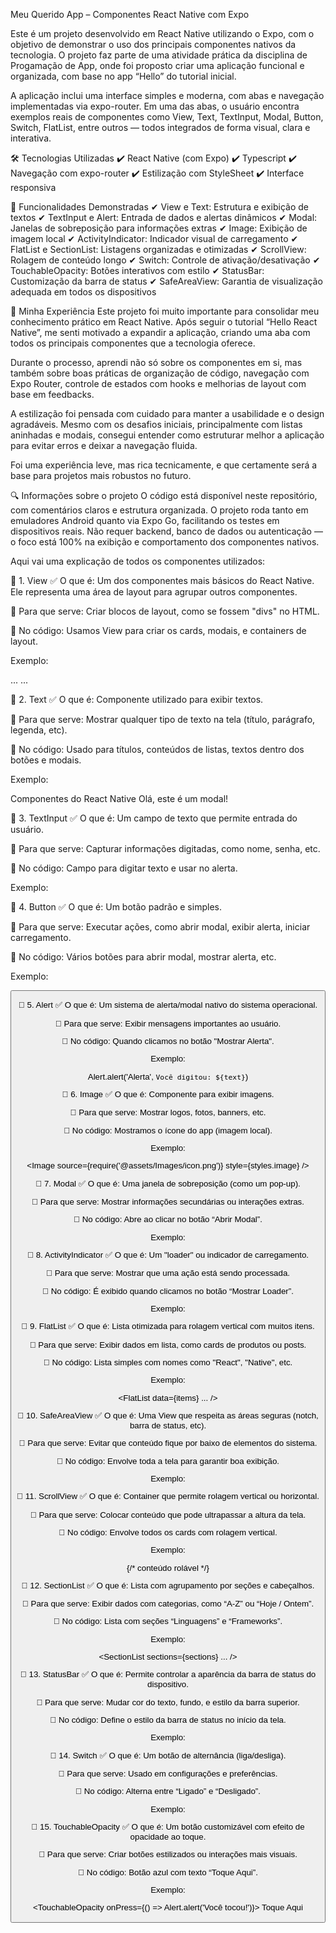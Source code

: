 Meu Querido App – Componentes React Native com Expo

Este é um projeto desenvolvido em React Native utilizando o Expo, com o objetivo de demonstrar o uso dos principais componentes nativos da tecnologia. O projeto faz parte de uma atividade prática da disciplina de Progamação de App, onde foi proposto criar uma aplicação funcional e organizada, com base no app “Hello” do tutorial inicial.

A aplicação inclui uma interface simples e moderna, com abas e navegação implementadas via expo-router. Em uma das abas, o usuário encontra exemplos reais de componentes como View, Text, TextInput, Modal, Button, Switch, FlatList, entre outros — todos integrados de forma visual, clara e interativa.

🛠 Tecnologias Utilizadas
✔ React Native (com Expo)
✔ Typescript
✔ Navegação com expo-router
✔ Estilização com StyleSheet
✔ Interface responsiva

📌 Funcionalidades Demonstradas
✔ View e Text: Estrutura e exibição de textos
✔ TextInput e Alert: Entrada de dados e alertas dinâmicos
✔ Modal: Janelas de sobreposição para informações extras
✔ Image: Exibição de imagem local
✔ ActivityIndicator: Indicador visual de carregamento
✔ FlatList e SectionList: Listagens organizadas e otimizadas
✔ ScrollView: Rolagem de conteúdo longo
✔ Switch: Controle de ativação/desativação
✔ TouchableOpacity: Botões interativos com estilo
✔ StatusBar: Customização da barra de status
✔ SafeAreaView: Garantia de visualização adequada em todos os dispositivos

📖 Minha Experiência
Este projeto foi muito importante para consolidar meu conhecimento prático em React Native. Após seguir o tutorial “Hello React Native”, me senti motivado a expandir a aplicação, criando uma aba com todos os principais componentes que a tecnologia oferece.

Durante o processo, aprendi não só sobre os componentes em si, mas também sobre boas práticas de organização de código, navegação com Expo Router, controle de estados com hooks e melhorias de layout com base em feedbacks.

A estilização foi pensada com cuidado para manter a usabilidade e o design agradáveis. Mesmo com os desafios iniciais, principalmente com listas aninhadas e modais, consegui entender como estruturar melhor a aplicação para evitar erros e deixar a navegação fluida.

Foi uma experiência leve, mas rica tecnicamente, e que certamente será a base para projetos mais robustos no futuro.

🔍 Informações sobre o projeto
O código está disponível neste repositório, com comentários claros e estrutura organizada. O projeto roda tanto em emuladores Android quanto via Expo Go, facilitando os testes em dispositivos reais. Não requer backend, banco de dados ou autenticação — o foco está 100% na exibição e comportamento dos componentes nativos.

Aqui vai uma explicação de todos os componentes utilizados: 

📘 1. View
✅ O que é: Um dos componentes mais básicos do React Native. Ele representa uma área de layout para agrupar outros componentes.

📌 Para que serve: Criar blocos de layout, como se fossem "divs" no HTML.

📍 No código: Usamos View para criar os cards, modais, e containers de layout.

Exemplo:

<View style={styles.card}>...</View>
<View style={styles.modalView}>...</View>

📘 2. Text
✅ O que é: Componente utilizado para exibir textos.

📌 Para que serve: Mostrar qualquer tipo de texto na tela (título, parágrafo, legenda, etc).

📍 No código: Usado para títulos, conteúdos de listas, textos dentro dos botões e modais.

Exemplo: 

<Text style={styles.title}>Componentes do React Native</Text>
<Text>Olá, este é um modal!</Text>

📘 3. TextInput
✅ O que é: Um campo de texto que permite entrada do usuário.

📌 Para que serve: Capturar informações digitadas, como nome, senha, etc.

📍 No código: Campo para digitar texto e usar no alerta.

Exemplo:

<TextInput
  placeholder="Digite algo..."
  value={text}
  onChangeText={setText}
/>

📘 4. Button
✅ O que é: Um botão padrão e simples.

📌 Para que serve: Executar ações, como abrir modal, exibir alerta, iniciar carregamento.

📍 No código: Vários botões para abrir modal, mostrar alerta, etc.

Exemplo:

<Button title="Mostrar Alerta" onPress={...} />

📘 5. Alert
✅ O que é: Um sistema de alerta/modal nativo do sistema operacional.

📌 Para que serve: Exibir mensagens importantes ao usuário.

📍 No código: Quando clicamos no botão "Mostrar Alerta".

Exemplo: 

Alert.alert('Alerta', `Você digitou: ${text}`)

📘 6. Image
✅ O que é: Componente para exibir imagens.

📌 Para que serve: Mostrar logos, fotos, banners, etc.

📍 No código: Mostramos o ícone do app (imagem local).

Exemplo: 

<Image source={require('@assets/Images/icon.png')} style={styles.image} />

📘 7. Modal
✅ O que é: Uma janela de sobreposição (como um pop-up).

📌 Para que serve: Mostrar informações secundárias ou interações extras.

📍 No código: Abre ao clicar no botão “Abrir Modal”.

Exemplo: 

<Modal visible={modalVisible} animationType="slide">
  <View style={styles.modalView}>

📘 8. ActivityIndicator
✅ O que é: Um "loader" ou indicador de carregamento.

📌 Para que serve: Mostrar que uma ação está sendo processada.

📍 No código: É exibido quando clicamos no botão “Mostrar Loader”.

Exemplo: 

<ActivityIndicator size="large" color="#0000ff" />

📘 9. FlatList
✅ O que é: Lista otimizada para rolagem vertical com muitos itens.

📌 Para que serve: Exibir dados em lista, como cards de produtos ou posts.

📍 No código: Lista simples com nomes como "React", "Native", etc.

Exemplo: 

<FlatList data={items} ... />

📘 10. SafeAreaView
✅ O que é: Uma View que respeita as áreas seguras (notch, barra de status, etc).

📌 Para que serve: Evitar que conteúdo fique por baixo de elementos do sistema.

📍 No código: Envolve toda a tela para garantir boa exibição.

Exemplo: 

<SafeAreaView style={styles.container}>

📘 11. ScrollView
✅ O que é: Container que permite rolagem vertical ou horizontal.

📌 Para que serve: Colocar conteúdo que pode ultrapassar a altura da tela.

📍 No código: Envolve todos os cards com rolagem vertical.

Exemplo:

<ScrollView>
  {/* conteúdo rolável */}
</ScrollView>

📘 12. SectionList
✅ O que é: Lista com agrupamento por seções e cabeçalhos.

📌 Para que serve: Exibir dados com categorias, como “A-Z” ou “Hoje / Ontem”.

📍 No código: Lista com seções “Linguagens” e “Frameworks”.

Exemplo: 

<SectionList sections={sections} ... />

📘 13. StatusBar
✅ O que é: Permite controlar a aparência da barra de status do dispositivo.

📌 Para que serve: Mudar cor do texto, fundo, e estilo da barra superior.

📍 No código: Define o estilo da barra de status no início da tela.

Exemplo:

<StatusBar barStyle="dark-content" />

📘 14. Switch
✅ O que é: Um botão de alternância (liga/desliga).

📌 Para que serve: Usado em configurações e preferências.

📍 No código: Alterna entre “Ligado” e “Desligado”.

Exemplo: 

<Switch value={switchOn} onValueChange={setSwitchOn} />

📘 15. TouchableOpacity
✅ O que é: Um botão customizável com efeito de opacidade ao toque.

📌 Para que serve: Criar botões estilizados ou interações mais visuais.

📍 No código: Botão azul com texto “Toque Aqui”.

Exemplo: 

<TouchableOpacity onPress={() => Alert.alert('Você tocou!')}>
  <Text style={styles.touchableText}>Toque Aqui</Text>
</TouchableOpacity>